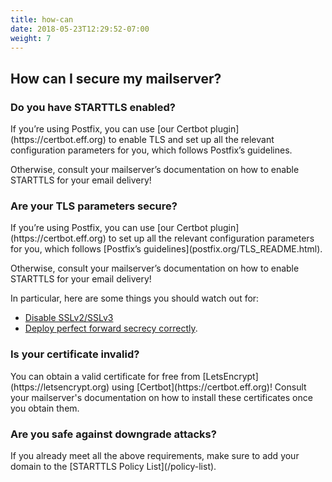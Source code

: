 ```yaml
---
title: how-can
date: 2018-05-23T12:29:52-07:00
weight: 7
---
```


## How can I secure my mailserver?

<h3>Do you have STARTTLS enabled?</h3>
If you’re using Postfix, you can use [our Certbot plugin](https://certbot.eff.org) to enable TLS and set up all the relevant configuration parameters for you, which follows Postfix’s guidelines.

Otherwise, consult your mailserver’s documentation on how to enable STARTTLS for your email delivery!

<h3>Are your TLS parameters secure?</h3>
If you’re using Postfix, you can use [our Certbot plugin](https://certbot.eff.org) to set up all the relevant configuration parameters for you, which follows [Postfix’s guidelines](postfix.org/TLS_README.html).

Otherwise, consult your mailserver’s documentation on how to enable STARTTLS for your email delivery!

In particular, here are some things you should watch out for:
 - [Disable SSLv2/SSLv3](disablessl3.com)
 - [Deploy perfect forward secrecy correctly](https://weakdh.org/sysadmin.html).

<h3>Is your certificate invalid?</h3>
You can obtain a valid certificate for free from [LetsEncrypt](https://letsencrypt.org) using [Certbot](https://certbot.eff.org)! Consult your mailserver's documentation on how to install these certificates once you obtain them.

<h3>Are you safe against downgrade attacks?</h3>
If you already meet all the above requirements, make sure to add your domain to the [STARTTLS Policy List](/policy-list).
